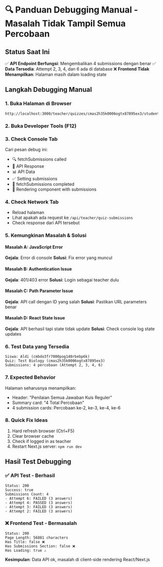 # 🔍 Panduan Debugging Manual - Masalah Tidak Tampil Semua Percobaan

## Status Saat Ini
✅ **API Endpoint Berfungsi**: Mengembalikan 4 submissions dengan benar
✅ **Data Tersedia**: Attempt 2, 3, 4, dan 6 ada di database
❌ **Frontend Tidak Menampilkan**: Halaman masih dalam loading state

## Langkah Debugging Manual

### 1. Buka Halaman di Browser
```
http://localhost:3000/teacher/quizzes/cmas2h35k0006ogtx87895ex3/students/cmbdo3fr7000pog148rbebp6k/submissions
```

### 2. Buka Developer Tools (F12)

### 3. Check Console Tab
Cari pesan debug ini:
- 🔍 fetchSubmissions called
- 📡 API Response
- 📊 API Data  
- ✅ Setting submissions
- 🏁 fetchSubmissions completed
- 🎯 Rendering component with submissions

### 4. Check Network Tab
- Reload halaman
- Lihat apakah ada request ke `/api/teacher/quiz-submissions`
- Check response dari API tersebut

### 5. Kemungkinan Masalah & Solusi

#### Masalah A: JavaScript Error
**Gejala**: Error di console
**Solusi**: Fix error yang muncul

#### Masalah B: Authentication Issue  
**Gejala**: 401/403 error
**Solusi**: Login sebagai teacher dulu

#### Masalah C: Path Parameter Issue
**Gejala**: API call dengan ID yang salah
**Solusi**: Pastikan URL parameters benar

#### Masalah D: React State Issue
**Gejala**: API berhasil tapi state tidak update
**Solusi**: Check console log state updates

### 6. Test Data yang Tersedia
```
Siswa: Aldi (cmbdo3fr7000pog148rbebp6k)
Quiz: Test Biology (cmas2h35k0006ogtx87895ex3)
Submissions: 4 percobaan (Attempt 2, 3, 4, 6)
```

### 7. Expected Behavior
Halaman seharusnya menampilkan:
- Header: "Penilaian Semua Jawaban Kuis Reguler"
- Summary card: "4 Total Percobaan"
- 4 submission cards: Percobaan ke-2, ke-3, ke-4, ke-6

### 8. Quick Fix Ideas
1. Hard refresh browser (Ctrl+F5)
2. Clear browser cache
3. Check if logged in as teacher
4. Restart Next.js server: `npm run dev`

## Hasil Test Debugging

### ✅ API Test - Berhasil
```
Status: 200
Success: true
Submissions Count: 4
- Attempt 6: FAILED (3 answers)
- Attempt 4: PASSED (3 answers)  
- Attempt 3: FAILED (3 answers)
- Attempt 2: FAILED (3 answers)
```

### ❌ Frontend Test - Bermasalah
```
Status: 200
Page Length: 56881 characters
Has Title: false ❌
Has Submissions Section: false ❌
Has Loading: true ⚠️
```

**Kesimpulan**: Data API ok, masalah di client-side rendering React/Next.js 